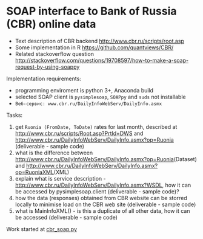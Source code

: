 # SOAP interface to Bank of Russia (CBR) online data

- Text description of CBR backend <http://www.cbr.ru/scripts/root.asp>
- Some implementation in R <https://github.com/quantviews/CBR/>
- Related stackoverflow question <http://stackoverflow.com/questions/19708597/how-to-make-a-soap-request-by-using-soappy>

Implementation requirements:
- programming enviroment is python 3+, Anaconda build
- selected SOAP client is ```pysimplesoap```, ```SOAPpy``` and ```suds``` not installable
- ```Веб-сервис: www.cbr.ru/DailyInfoWebServ/DailyInfo.asmx```

Tasks:

1. get ```Ruonia (FromDate, ToDate)``` rates for last month, described at <http://www.cbr.ru/scripts/Root.asp?PrtId=DWS> and 
  <http://www.cbr.ru/DailyInfoWebServ/DailyInfo.asmx?op=Ruonia> (deliverable - sample code)
2. what is the difference between <http://www.cbr.ru/DailyInfoWebServ/DailyInfo.asmx?op=Ruonia>(Dataset) and 
  <http://www.cbr.ru/DailyInfoWebServ/DailyInfo.asmx?op=RuoniaXML>(XML)
3. explain what is service description - <http://www.cbr.ru/DailyInfoWebServ/DailyInfo.asmx?WSDL>, how it can be accessed by 
  pysimplesoap.client (deliverable - sample code)?
4. how the data (responses) obtained from CBR website can be storred locally to minimise load on the CBR web site (deliverable - sample code)
5. what is MainInfoXML() - is this a duplicate of all other data, how it can be accessed (deliverable - sample code)


Work started at [cbr_soap.py](cbr_soap.py)
